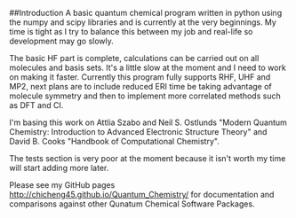 ##Introduction
A basic quantum chemical program written in python using the numpy and scipy libraries and is currently at the very beginnings. My time is tight as I try to balance this between my job and real-life so development may go slowly.

The basic HF part is complete, calculations can be carried out on all molecules and basis sets. It's a little slow at the moment and I need to work on making it faster. Currently this program fully supports RHF, UHF and MP2, next plans are to include reduced ERI time be taking advantage of molecule symmetry and then to implement more correlated methods such as DFT and CI. 

I'm basing this work on Attlia Szabo and Neil S. Ostlunds "Modern Quantum Chemistry: Introduction to Advanced Electronic Structure Theory" and David B. Cooks "Handbook of Computational Chemistry".

The tests section is very poor at the moment because it isn't worth my time will start adding more later.

Please see my GitHub pages http://chicheng45.github.io/Quantum_Chemistry/ for documentation and comparisons against other Qunatum Chemical Software Packages. 